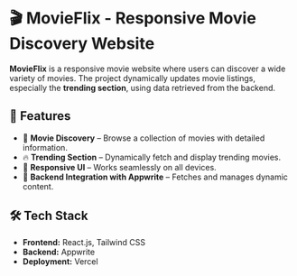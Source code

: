 # 🎬 MovieFlix - Responsive Movie Discovery Website  

**MovieFlix** is a responsive movie website where users can discover a wide variety of movies. The project dynamically updates movie listings, especially the **trending section**, using data retrieved from the backend.

## 🚀 Features  

- 🎥 **Movie Discovery** – Browse a collection of movies with detailed information.  
- 🔥 **Trending Section** – Dynamically fetch and display trending movies.  
- 📱 **Responsive UI** – Works seamlessly on all devices.  
- 🔧 **Backend Integration with Appwrite** – Fetches and manages dynamic content.  

## 🛠️ Tech Stack  

- **Frontend:** React.js, Tailwind CSS  
- **Backend:** Appwrite  
- **Deployment:** Vercel
